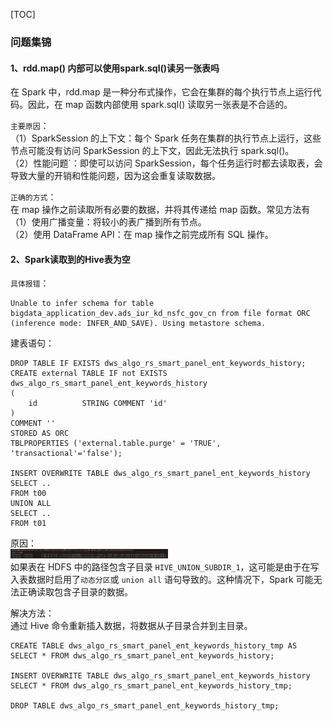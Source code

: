 [TOC]
### 问题集锦
#### 1、rdd.map() 内部可以使用spark.sql()读另一张表吗
在 Spark 中，rdd.map 是一种分布式操作，它会在集群的每个执行节点上运行代码。因此，在 map 函数内部使用 spark.sql() 读取另一张表是不合适的。

`主要原因`：<br>
（1）SparkSession 的上下文：每个 Spark 任务在集群的执行节点上运行，这些节点可能没有访问 SparkSession 的上下文，因此无法执行 spark.sql()。<br>
（2）性能问题`：即使可以访问 SparkSession，每个任务运行时都去读取表，会导致大量的开销和性能问题，因为这会重复读取数据。

`正确的方式`：<br>
在 map 操作之前读取所有必要的数据，并将其传递给 map 函数。常见方法有<br>
  （1）使用广播变量：将较小的表广播到所有节点。 <br>
  （2）使用 DataFrame API：在 map 操作之前完成所有 SQL 操作。


#### 2、Spark读取到的Hive表为空
`具体报错`：<br>
```
Unable to infer schema for table bigdata_application_dev.ads_iur_kd_nsfc_gov_cn from file format ORC (inference mode: INFER_AND_SAVE). Using metastore schema.
```

建表语句：<br>
```
DROP TABLE IF EXISTS dws_algo_rs_smart_panel_ent_keywords_history;
CREATE external TABLE IF not EXISTS dws_algo_rs_smart_panel_ent_keywords_history
(
    id          STRING COMMENT 'id'
)
COMMENT ''
STORED AS ORC
TBLPROPERTIES ('external.table.purge' = 'TRUE', 'transactional'='false');

INSERT OVERWRITE TABLE dws_algo_rs_smart_panel_ent_keywords_history
SELECT ..
FROM t00
UNION ALL
SELECT ..
FROM t01
```

原因：<br>
<img src="images/spark/SparkQA_Spark读取到的Hive表为空.png" width="50%" height="50%" alt=""><br>
如果表在 HDFS 中的路径包含子目录 `HIVE_UNION_SUBDIR_1`，这可能是由于在写入表数据时启用了`动态分区`或 `union all` 语句导致的。这种情况下，Spark 可能无法正确读取包含子目录的数据。

解决方法：<br>
通过 Hive 命令重新插入数据，将数据从子目录合并到主目录。
```
CREATE TABLE dws_algo_rs_smart_panel_ent_keywords_history_tmp AS
SELECT * FROM dws_algo_rs_smart_panel_ent_keywords_history;

INSERT OVERWRITE TABLE dws_algo_rs_smart_panel_ent_keywords_history
SELECT * FROM dws_algo_rs_smart_panel_ent_keywords_history_tmp;

DROP TABLE dws_algo_rs_smart_panel_ent_keywords_history_tmp;
```




